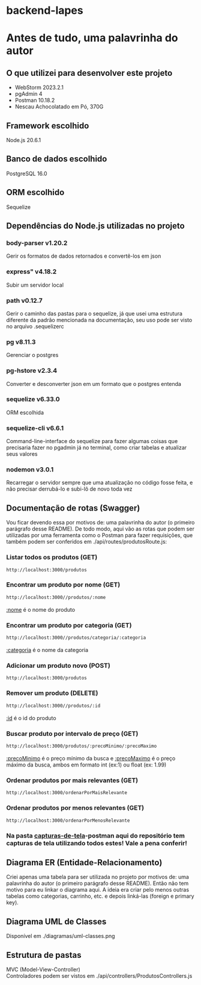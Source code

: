 # backend-lapes

# Antes de tudo, uma palavrinha do autor
 
## O que utilizei para desenvolver este projeto
+ WebStorm 2023.2.1
+ pgAdmin 4
+ Postman 10.18.2
+ Nescau Achocolatado em Pó, 370G

## Framework escolhido
Node.js 20.6.1

## Banco de dados escolhido
PostgreSQL 16.0

## ORM escolhido
Sequelize

## Dependências do Node.js utilizadas no projeto
### body-parser v1.20.2
Gerir os formatos de dados retornados e convertê-los em json
### express" v4.18.2
Subir um servidor local
### path v0.12.7
Gerir o caminho das pastas para o sequelize, já que usei uma estrutura diferente da padrão mencionada na documentação, seu uso pode ser visto no arquivo .sequelizerc
### pg v8.11.3
Gerenciar o postgres
### pg-hstore v2.3.4
Converter e desconverter json em um formato que o postgres entenda
### sequelize v6.33.0
ORM escolhida
### sequelize-cli v6.6.1
Command-line-interface do sequelize para fazer algumas coisas que precisaria fazer no pgadmin já no terminal, como criar tabelas e atualizar seus valores
### nodemon v3.0.1
Recarregar o servidor sempre que uma atualização no código fosse feita, e não precisar derrubá-lo e subi-lô de novo toda vez

## Documentação de rotas (Swagger)
Vou ficar devendo essa por motivos de: uma palavrinha do autor (o primeiro parágrafo desse README).
De todo modo, aqui vão as rotas que podem ser utilizadas por uma ferramenta como o Postman para fazer requisições, que também podem ser conferidos em ./api/routes/produtosRoute.js:
### Listar todos os produtos (GET)
`http://localhost:3000/produtos`

### Encontrar um produto por nome (GET)
`http://localhost:3000//produtos/:nome`<br><br>
<u>:nome</u> é o nome do produto

### Encontrar um produto por categoria (GET)
`http://localhost:3000//produtos/categoria/:categoria`<br><br>
<u>:categoria</u> é o nome da categoria

### Adicionar um produto novo (POST)
`http://localhost:3000/produtos`

### Remover um produto (DELETE)
`http://localhost:3000//produtos/:id`<br><br>
<u>:id</u> é o id do produto

### Buscar produto por intervalo de preço (GET)
`http://localhost:3000/produtos/:precoMinimo/:precoMaximo`<br><br>
<u>:precoMinimo</u> é o preço mínimo da busca e <u>:precoMaximo</u> é o preço máximo da busca, ambos em formato int (ex:1) ou float (ex: 1.99)

### Ordenar produtos por mais relevantes (GET)
`http://localhost:3000/ordenarPorMaisRelevante`

### Ordenar produtos por menos relevantes (GET)
`http://localhost:3000/ordenarPorMenosRelevante`

### Na pasta <u>capturas-de-tela</u>-postman aqui do repositório tem capturas de tela utilizando todos estes! Vale a pena conferir!

## Diagrama ER (Entidade-Relacionamento)
Criei apenas uma tabela para ser utilizada no projeto por motivos de: uma palavrinha do autor (o primeiro parágrafo desse README).
Então não tem motivo para eu linkar o diagrama aqui. A ideia era criar pelo menos outras tabelas como categorias, carrinho, etc. e depois linká-las (foreign e primary key).

## Diagrama UML de Classes
Disponível em ./diagramas/uml-classes.png

## Estrutura de pastas
MVC (Model-View-Controller)<br>
Controladores podem ser vistos em ./api/controllers/ProdutosControllers.js